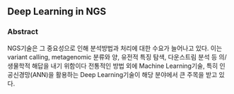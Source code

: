 ## Deep Learning in NGS
### Abstract
NGS기술은 그 중요성으로 인해 분석방법과 처리에 대한 수요가 늘어나고 있다.
이는 variant calling, metagenomic 분류와 양, 유전적 특징 탐색, 다운스트림 분석 등 의/생물학적 해답을 내기 위함이다
전통적인 방법 외에 Machine Learning기술, 특히 인공신경망(ANN)을 활용하는 Deep Learning기술이 해당 분야에서 큰 주목을 받고 있다.
